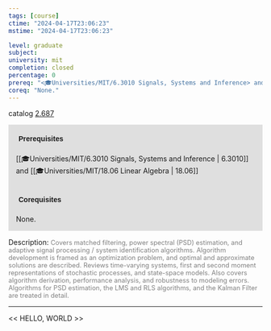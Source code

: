 ```yaml
---
tags: [course]
ctime: "2024-04-17T23:06:23"
mstime: "2024-04-17T23:06:23"

level: graduate
subject: 
university: mit
completion: closed
percentage: 0
prereq: "<🎓Universities/MIT/6.3010 Signals, Systems and Inference> and <🎓Universities/MIT/18.06 Linear Algebra>"
coreq: "None."
---
```


catalog [2.687](http://student.mit.edu/catalog/m2b.html#2.687)

<span style="display: block; padding: 15px; background-color: rgb(100, 100, 100, 0.2);"><font id="m_prereq1910_0" style="display: block; font-family: Arial, sans-serif; font-weight: bold; padding: 5px">Prerequisites</font><br><span id="prereq1910_0">[[🎓Universities/MIT/6.3010 Signals, Systems and Inference | 6.3010]] and [[🎓Universities/MIT/18.06 Linear Algebra | 18.06]]</span></span>
<span style="display: block; padding: 15px; background-color: rgb(100, 100, 100, 0.2);"><font id="m_coreq1910_0" style="display: block; font-family: Arial, sans-serif; font-weight: bold; padding: 5px">Corequisites</font><br><span id="coreq1910_0">None.</span></span>

<font style="">Description:</font>
<font style="color: grey; font-size: 0.8rem;">Covers matched filtering, power spectral (PSD) estimation, and adaptive signal processing / system identification algorithms. Algorithm development is framed as an optimization problem, and optimal and approximate solutions are described. Reviews time-varying systems, first and second moment representations of stochastic processes, and state-space models. Also covers algorithm derivation, performance analysis, and robustness to modeling errors. Algorithms for PSD estimation, the LMS and RLS algorithms, and the Kalman Filter are treated in detail.</font>



---

<< HELLO, WORLD >>
